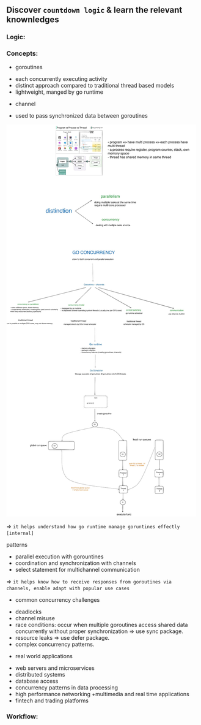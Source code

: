 ## Discover `countdown logic` & learn the relevant knownledges
### Logic:



### Concepts:
- goroutines

+ each concurrently executing activity
+ distinct approach compared to traditional thread based models
+ lightweight, manged by go runtime

- channel
+ used to pass synchronized data between goroutines

![Untitled](/docs/goroutines.jpg)

=> `it helps understand how go runtime manage goruntines effectly [internal]`

patterns
+ parallel execution with gorountines
+ coordination and synchronization with channels
+ select statement for multichannel communication

=> `it helps know how to receive responses from goroutines via channels, enable adapt with popular use cases`

- common concurrency challenges
+ deadlocks
+ channel misuse
+ race conditions: occur when multiple goroutines access shared data concurrently without proper synchronization => use sync package.
+ resource leaks => use defer package.
+ complex concurrency patterns.


- real world applications
+ web servers and microservices
+ distributed systems
+ database access
+ concurrency patterns in data processing
+ high performance networking
+multimedia and real time applications
+ fintech and trading platforms




### Workflow:

